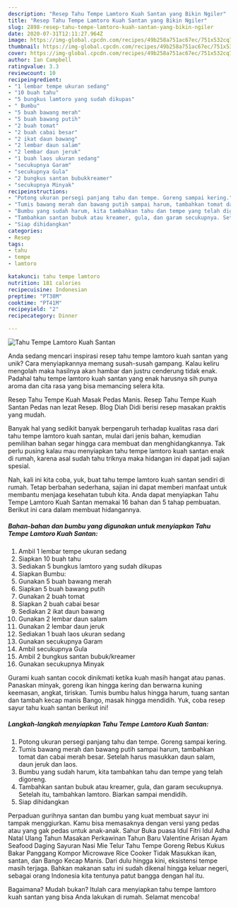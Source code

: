 ```yaml
---
description: "Resep Tahu Tempe Lamtoro Kuah Santan yang Bikin Ngiler"
title: "Resep Tahu Tempe Lamtoro Kuah Santan yang Bikin Ngiler"
slug: 2898-resep-tahu-tempe-lamtoro-kuah-santan-yang-bikin-ngiler
date: 2020-07-31T12:11:27.964Z
image: https://img-global.cpcdn.com/recipes/49b258a751ac67ec/751x532cq70/tahu-tempe-lamtoro-kuah-santan-foto-resep-utama.jpg
thumbnail: https://img-global.cpcdn.com/recipes/49b258a751ac67ec/751x532cq70/tahu-tempe-lamtoro-kuah-santan-foto-resep-utama.jpg
cover: https://img-global.cpcdn.com/recipes/49b258a751ac67ec/751x532cq70/tahu-tempe-lamtoro-kuah-santan-foto-resep-utama.jpg
author: Ian Campbell
ratingvalue: 3.3
reviewcount: 10
recipeingredient:
- "1 lembar tempe ukuran sedang"
- "10 buah tahu"
- "5 bungkus lamtoro yang sudah dikupas"
- " Bumbu"
- "5 buah bawang merah"
- "5 buah bawang putih"
- "2 buah tomat"
- "2 buah cabai besar"
- "2 ikat daun bawang"
- "2 lembar daun salam"
- "2 lembar daun jeruk"
- "1 buah laos ukuran sedang"
- "secukupnya Garam"
- "secukupnya Gula"
- "2 bungkus santan bubukkreamer"
- "secukupnya Minyak"
recipeinstructions:
- "Potong ukuran persegi panjang tahu dan tempe. Goreng sampai kering."
- "Tumis bawang merah dan bawang putih sampai harum, tambahkan tomat dan cabai merah besar. Setelah harus masukkan daun salam, daun jeruk dan laos."
- "Bumbu yang sudah harum, kita tambahkan tahu dan tempe yang telah digoreng."
- "Tambahkan santan bubuk atau kreamer, gula, dan garam secukupnya. Setelah itu, tambahkan lamtoro. Biarkan sampai mendidih."
- "Siap dihidangkan"
categories:
- Resep
tags:
- tahu
- tempe
- lamtoro

katakunci: tahu tempe lamtoro 
nutrition: 181 calories
recipecuisine: Indonesian
preptime: "PT38M"
cooktime: "PT41M"
recipeyield: "2"
recipecategory: Dinner

---
```



![Tahu Tempe Lamtoro Kuah Santan](https://img-global.cpcdn.com/recipes/49b258a751ac67ec/751x532cq70/tahu-tempe-lamtoro-kuah-santan-foto-resep-utama.jpg)

Anda sedang mencari inspirasi resep tahu tempe lamtoro kuah santan yang unik? Cara menyiapkannya memang susah-susah gampang. Kalau keliru mengolah maka hasilnya akan hambar dan justru cenderung tidak enak. Padahal tahu tempe lamtoro kuah santan yang enak harusnya sih punya aroma dan cita rasa yang bisa memancing selera kita.

Resep Tahu Tempe Kuah Masak Pedas Manis. Resep Tahu Tempe Kuah Santan Pedas nan lezat Resep. Blog Diah Didi berisi resep masakan praktis yang mudah.

Banyak hal yang sedikit banyak berpengaruh terhadap kualitas rasa dari tahu tempe lamtoro kuah santan, mulai dari jenis bahan, kemudian pemilihan bahan segar hingga cara membuat dan menghidangkannya. Tak perlu pusing kalau mau menyiapkan tahu tempe lamtoro kuah santan enak di rumah, karena asal sudah tahu triknya maka hidangan ini dapat jadi sajian spesial.


Nah, kali ini kita coba, yuk, buat tahu tempe lamtoro kuah santan sendiri di rumah. Tetap berbahan sederhana, sajian ini dapat memberi manfaat untuk membantu menjaga kesehatan tubuh kita. Anda dapat menyiapkan Tahu Tempe Lamtoro Kuah Santan memakai 16 bahan dan 5 tahap pembuatan. Berikut ini cara dalam membuat hidangannya.

<!--inarticleads1-->

##### Bahan-bahan dan bumbu yang digunakan untuk menyiapkan Tahu Tempe Lamtoro Kuah Santan:

1. Ambil 1 lembar tempe ukuran sedang
1. Siapkan 10 buah tahu
1. Sediakan 5 bungkus lamtoro yang sudah dikupas
1. Siapkan  Bumbu:
1. Gunakan 5 buah bawang merah
1. Siapkan 5 buah bawang putih
1. Gunakan 2 buah tomat
1. Siapkan 2 buah cabai besar
1. Sediakan 2 ikat daun bawang
1. Gunakan 2 lembar daun salam
1. Gunakan 2 lembar daun jeruk
1. Sediakan 1 buah laos ukuran sedang
1. Gunakan secukupnya Garam
1. Ambil secukupnya Gula
1. Ambil 2 bungkus santan bubuk/kreamer
1. Gunakan secukupnya Minyak


Gurami kuah santan cocok dinikmati ketika kuah masih hangat atau panas. Panaskan minyak, goreng ikan hingga kering dan berwarna kuning keemasan, angkat, tiriskan. Tumis bumbu halus hingga harum, tuang santan dan tambah kecap manis Bango, masak hingga mendidih. Yuk, coba resep sayur tahu kuah santan berikut ini! 

<!--inarticleads2-->

##### Langkah-langkah menyiapkan Tahu Tempe Lamtoro Kuah Santan:

1. Potong ukuran persegi panjang tahu dan tempe. Goreng sampai kering.
1. Tumis bawang merah dan bawang putih sampai harum, tambahkan tomat dan cabai merah besar. Setelah harus masukkan daun salam, daun jeruk dan laos.
1. Bumbu yang sudah harum, kita tambahkan tahu dan tempe yang telah digoreng.
1. Tambahkan santan bubuk atau kreamer, gula, dan garam secukupnya. Setelah itu, tambahkan lamtoro. Biarkan sampai mendidih.
1. Siap dihidangkan


Perpaduan gurihnya santan dan bumbu yang kuat membuat sayur ini tampak menggiurkan. Kamu bisa memasaknya dengan versi yang pedas atau yang gak pedas untuk anak-anak. Sahur Buka puasa Idul Fitri Idul Adha Natal Ulang Tahun Masakan Perkawinan Tahun Baru Valentine Arisan Ayam Seafood Daging Sayuran Nasi Mie Telur Tahu Tempe Goreng Rebus Kukus Bakar Panggang Kompor Microwave Rice Cooker Tidak Masukkan ikan, santan, dan Bango Kecap Manis. Dari dulu hingga kini, eksistensi tempe masih terjaga. Bahkan makanan satu ini sudah dikenal hingga keluar negeri, sebagai orang Indonesia kita tentunya patut bangga dengan hal itu. 

Bagaimana? Mudah bukan? Itulah cara menyiapkan tahu tempe lamtoro kuah santan yang bisa Anda lakukan di rumah. Selamat mencoba!
